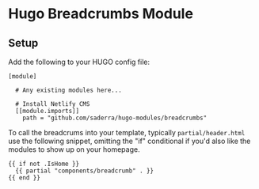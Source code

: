 # Hugo Breadcrumbs Module

## Setup

Add the following to your HUGO config file: 

```
[module]
  
  # Any existing modules here...

  # Install Netlify CMS
  [[module.imports]]
    path = "github.com/saderra/hugo-modules/breadcrumbs"

```

To call the breadcrums into your template, typically `partial/header.html` use the following snippet, omitting the "if" conditional if you'd also like the modules to show up on your homepage.

```
{{ if not .IsHome }}
  {{ partial "components/breadcrumb" . }}
{{ end }}
```
